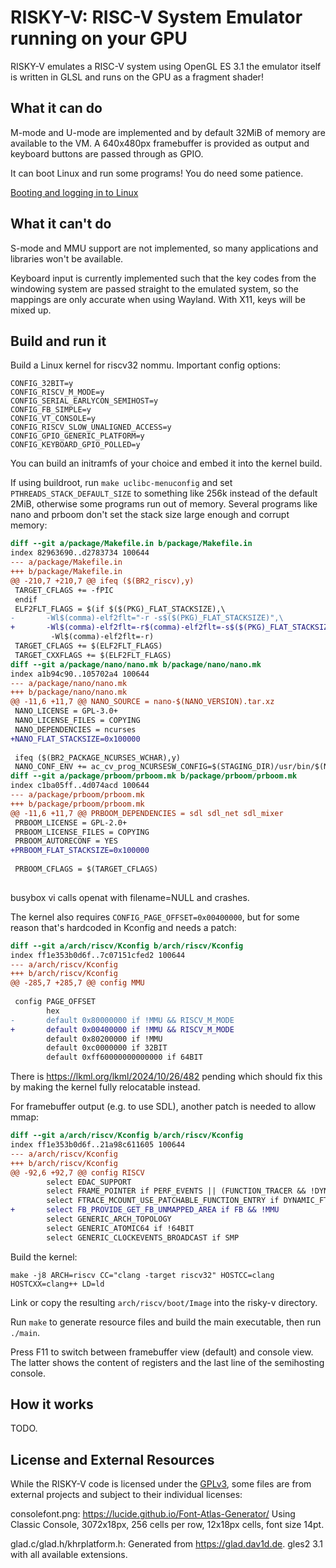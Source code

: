 RISKY-V: RISC-V System Emulator running on your GPU
==

RISKY-V emulates a RISC-V system using OpenGL ES 3.1 the emulator itself is written in GLSL and runs on the GPU as a fragment shader!

What it can do
--

M-mode and U-mode are implemented and by default 32MiB of memory are available to the VM. A 640x480px framebuffer is provided as output and keyboard buttons are passed through as GPIO.

It can boot Linux and run some programs! You do need some patience.

[Booting and logging in to Linux](https://github.com/user-attachments/assets/97839ddf-15c8-4901-8f37-bd4d68c9addd)

What it can't do
--

S-mode and MMU support are not implemented, so many applications and libraries won't be available.

Keyboard input is currently implemented such that the key codes from the windowing system are passed straight to the emulated system, so the mappings are only accurate when using Wayland. With X11, keys will be mixed up.

Build and run it
--

Build a Linux kernel for riscv32 nommu. Important config options:

```
CONFIG_32BIT=y
CONFIG_RISCV_M_MODE=y
CONFIG_SERIAL_EARLYCON_SEMIHOST=y
CONFIG_FB_SIMPLE=y
CONFIG_VT_CONSOLE=y
CONFIG_RISCV_SLOW_UNALIGNED_ACCESS=y
CONFIG_GPIO_GENERIC_PLATFORM=y
CONFIG_KEYBOARD_GPIO_POLLED=y
```

You can build an initramfs of your choice and embed it into the kernel build.

If using buildroot, run `make uclibc-menuconfig` and set `PTHREADS_STACK_DEFAULT_SIZE` to something like 256k instead of the default 2MiB, otherwise some programs run out of memory.
Several programs like nano and prboom don't set the stack size large enough and corrupt memory:

```diff
diff --git a/package/Makefile.in b/package/Makefile.in
index 82963690..d2783734 100644
--- a/package/Makefile.in
+++ b/package/Makefile.in
@@ -210,7 +210,7 @@ ifeq ($(BR2_riscv),y)
 TARGET_CFLAGS += -fPIC
 endif
 ELF2FLT_FLAGS = $(if $($(PKG)_FLAT_STACKSIZE),\
-       -Wl$(comma)-elf2flt="-r -s$($(PKG)_FLAT_STACKSIZE)",\
+       -Wl$(comma)-elf2flt=-r$(comma)-elf2flt=-s$($(PKG)_FLAT_STACKSIZE),\
         -Wl$(comma)-elf2flt=-r)
 TARGET_CFLAGS += $(ELF2FLT_FLAGS)
 TARGET_CXXFLAGS += $(ELF2FLT_FLAGS)
diff --git a/package/nano/nano.mk b/package/nano/nano.mk
index a1b94c90..105702a4 100644
--- a/package/nano/nano.mk
+++ b/package/nano/nano.mk
@@ -11,6 +11,7 @@ NANO_SOURCE = nano-$(NANO_VERSION).tar.xz
 NANO_LICENSE = GPL-3.0+
 NANO_LICENSE_FILES = COPYING
 NANO_DEPENDENCIES = ncurses
+NANO_FLAT_STACKSIZE=0x100000
 
 ifeq ($(BR2_PACKAGE_NCURSES_WCHAR),y)
 NANO_CONF_ENV += ac_cv_prog_NCURSESW_CONFIG=$(STAGING_DIR)/usr/bin/$(NCURSES_CONFIG_SCRIPTS)
diff --git a/package/prboom/prboom.mk b/package/prboom/prboom.mk
index c1ba05ff..4d074acd 100644
--- a/package/prboom/prboom.mk
+++ b/package/prboom/prboom.mk
@@ -11,6 +11,7 @@ PRBOOM_DEPENDENCIES = sdl sdl_net sdl_mixer
 PRBOOM_LICENSE = GPL-2.0+
 PRBOOM_LICENSE_FILES = COPYING
 PRBOOM_AUTORECONF = YES
+PRBOOM_FLAT_STACKSIZE=0x100000
 
 PRBOOM_CFLAGS = $(TARGET_CFLAGS)
 
```

busybox vi calls openat with filename=NULL and crashes.

The kernel also requires `CONFIG_PAGE_OFFSET=0x00400000`, but for some reason that's hardcoded in Kconfig and needs a patch:

```diff
diff --git a/arch/riscv/Kconfig b/arch/riscv/Kconfig
index ff1e353b0d6f..7c07151cfed2 100644
--- a/arch/riscv/Kconfig
+++ b/arch/riscv/Kconfig
@@ -285,7 +285,7 @@ config MMU
 
 config PAGE_OFFSET
        hex
-       default 0x80000000 if !MMU && RISCV_M_MODE
+       default 0x00400000 if !MMU && RISCV_M_MODE
        default 0x80200000 if !MMU
        default 0xc0000000 if 32BIT
        default 0xff60000000000000 if 64BIT
```

There is https://lkml.org/lkml/2024/10/26/482 pending which should fix this by making the kernel fully relocatable instead.

For framebuffer output (e.g. to use SDL), another patch is needed to allow mmap:

```diff
diff --git a/arch/riscv/Kconfig b/arch/riscv/Kconfig
index ff1e353b0d6f..21a98c611605 100644
--- a/arch/riscv/Kconfig
+++ b/arch/riscv/Kconfig
@@ -92,6 +92,7 @@ config RISCV
        select EDAC_SUPPORT
        select FRAME_POINTER if PERF_EVENTS || (FUNCTION_TRACER && !DYNAMIC_FTRACE)
        select FTRACE_MCOUNT_USE_PATCHABLE_FUNCTION_ENTRY if DYNAMIC_FTRACE
+       select FB_PROVIDE_GET_FB_UNMAPPED_AREA if FB && !MMU
        select GENERIC_ARCH_TOPOLOGY
        select GENERIC_ATOMIC64 if !64BIT
        select GENERIC_CLOCKEVENTS_BROADCAST if SMP
```

Build the kernel:

```
make -j8 ARCH=riscv CC="clang -target riscv32" HOSTCC=clang HOSTCXX=clang++ LD=ld
```

Link or copy the resulting `arch/riscv/boot/Image` into the risky-v directory.

Run `make` to generate resource files and build the main executable, then run `./main`.

Press F11 to switch between framebuffer view (default) and console view. The latter shows the content of registers and the last line of the semihosting console.

How it works
--
TODO.

License and External Resources
--

While the RISKY-V code is licensed under the [GPLv3](https://www.gnu.org/licenses/gpl-3.0.en.html), some files are from external projects and subject to their individual licenses:

consolefont.png: https://lucide.github.io/Font-Atlas-Generator/ Using Classic Console, 3072x18px, 256 cells per row, 12x18px cells, font size 14pt.

glad.c/glad.h/khrplatform.h: Generated from https://glad.dav1d.de. gles2 3.1 with all available extensions.
